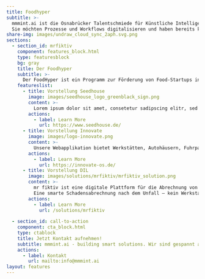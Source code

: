 ```yaml
---
title: Foodhyper
subtitle: >-
  mmmint.ai ist die Osnabrücker Talentschmiede für Künstliche Intelligenz und Digitales.
  Sie möchten Prozesse und Workflows digitalisieren und haben bereits konkrete Ideen? Wir entwickeln gemeinsam mit Ihnen datenbasierte digitale Services. Maßgeschneiderte Lösungen mit modernster Technologie. Die Projekte werden gemeinsam erarbeitet. Sprechen Sie uns gerne an.
share-img: images/undraw_cloud_sync_2aph.svg.png
sections:
  - section_id: mrfiktiv
    component: features_block.html
    type: featuresblock
    bg: gray
    title: Der Foodhyper
    subtitle: >-
      Der FoodHyper ist ein Programm zur Förderung von Food-Startups in Niedersachsen für Gründerinnen, Gründer und Gründungsinteressierte der Ernährungsbranche. Es bietet mit seinen unterschiedlichen Formaten sowohl für erste Ideen als auch frühphasige Startups Unterstützung bei Produkt, Geschäftsidee und Netzwerk. Eingebettet in das bestehende Ökosystem verknüpft der FoodHyper bestehende Programme und Akteure und bietet somit den optimalen Anlaufpunkt für Food-Startups.
    featureslist:
      - title: Vorstellung Seedhouse
        image: images/seedhouse_logo_greenblack_sign.png
        content: >-
          Lorem ipsum dolor sit amet, consetetur sadipscing elitr, sed diam nonumy eirmod tempor invidunt ut labore et dolore magna aliquyam erat, sed diam voluptua. At vero eos et accusam et justo duo dolores et ea rebum. Stet clita kasd gubergren, no sea takimata sanctus est Lorem ipsum dolor sit amet. Lorem ipsum dolor sit amet, consetetur sadipscing elitr, sed diam nonumy eirmod tempor invidunt ut labore et dolore magna aliquyam erat, sed diam voluptua. At vero eos et accusam et justo duo dolores et ea rebum. Stet clita kasd gubergren, no sea takimata sanctus est Lorem ipsum dolor sit amet.
        actions:
          - label: Learn More
            url: https://www.seedhouse.de/
      - title: Vorstellung Innovate
        image: images/logo-innovate.png
        content: >-
          Unsere Webapplikation bietet Werkstätten, Autohäusern, Fuhrparks und Versicherungen eine geführte Kommunikation im Schadensfall. Kein Medienbruch, einfache Prozesse und digitale Erfassung von jedem Endgerät.​ Als Spezialist für innovative Startup-Events mit der eigenen innovate!convention hat sich die 2019 in Osnabrück gegründete Innovate GmbH inzwischen als Fulll-Service Dienstleister für alle Akteure des Startup-Ökosystems etabliert. Ziel jeder Veranstaltung ist es zukunftsfähige Ideen voranzubringen und die Menschen dahinter zusammen zu bringen.
        actions:
          - label: Learn More
            url: https://innovate-os.de/
      - title: Vorstellung DIL
        image: images/solutions/mrfiktiv/mrfiktiv_solution.png
        content: >-
          mr fiktiv ist eine digitale Plattform für die Abrechnung von Versicherungsschäden nach einem Autounfall.​
          Eine smarte Schadensabrechnung nach dem Unfall – kein Werkstattbesuch, keine Reparatur und dank dem Einsatz von KI schnelles Geld. ​
        actions:
          - label: Learn More
            url: /solutions/mrfiktiv
      
  - section_id: call-to-action
    component: cta_block.html
    type: ctablock
    title: Jetzt Kontakt aufnehmen!
    subtitle: mmmint.ai - building smart solutions. Wir sind gespannt auf Ihre Herausforderung
    actions:
      - label: Kontakt
        url: mailto:info@mmmint.ai
layout: features
---
```

